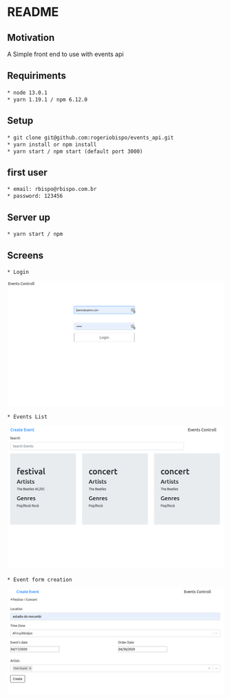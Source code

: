 # README

## Motivation
  A Simple front end to use with events  api

## Requiriments
    * node 13.0.1
    * yarn 1.19.1 / npm 6.12.0

## Setup
    * git clone git@github.com:rogeriobispo/events_api.git
    * yarn install or npm install
    * yarn start / npm start (default port 3000)
    
## first user
    * email: rbispo@rbispo.com.br
	* password: 123456

## Server up
    * yarn start / npm


## Screens
    * Login
  
  ![Login](https://github.com/rogeriobispo/events_front/blob/master/login.png?raw=true)

    * Events List 
  
   ![event list](https://github.com/rogeriobispo/events_front/blob/master/event_list.png?raw=true)
  
    * Event form creation 
  
   ![Form](https://github.com/rogeriobispo/events_front/blob/master/create-event.png?raw=true)
